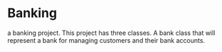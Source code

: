 # Banking
a banking project. This project has three classes. A bank class that will represent a bank for managing customers and their bank accounts.
